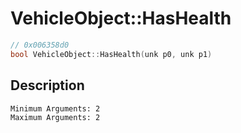 # VehicleObject::HasHealth
```c
// 0x006358d0
bool VehicleObject::HasHealth(unk p0, unk p1)
```
## Description
```
Minimum Arguments: 2
Maximum Arguments: 2
```
